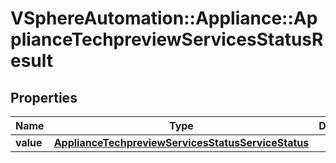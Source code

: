 # VSphereAutomation::Appliance::ApplianceTechpreviewServicesStatusResult

## Properties
Name | Type | Description | Notes
------------ | ------------- | ------------- | -------------
**value** | [**ApplianceTechpreviewServicesStatusServiceStatus**](ApplianceTechpreviewServicesStatusServiceStatus.md) |  | 


